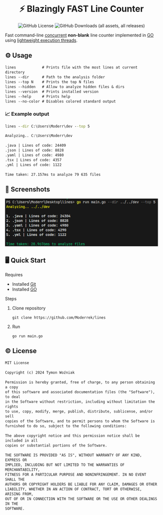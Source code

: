 

<div align="center">



   # ⚡ Blazingly FAST Line Counter
   
   ![GitHub License](https://img.shields.io/github/license/Moderrek/lines)
   ![GitHub Downloads (all assets, all releases)](https://img.shields.io/github/downloads/Moderrek/lines/total)


</div>


Fast command-line [concurrent](https://en.wikipedia.org/wiki/Concurrent_computing) **non-blank** line counter implemented in [GO](https://go.dev/) using [lightweight execution threads]().

## ⚙️ Usage

```shell
lines            # Prints file with the most lines at current directory
lines --dir      # Path to the analysis folder
lines --top N    # Prints the top N files
lines --hidden   # Allow to analyze hidden files & dirs
lines --version  # Prints installed version
lines --help     # Prints help
lines --no-color # Disables colored standard output
```

### 📈 Example output

```bat
lines --dir C:\Users\Moderr\dev --top 5
```

```out
Analyzing.. C:\Users\Moderr\dev

.java | Lines of code: 24409
.json | Lines of code: 8828
.yaml | Lines of code: 4980
.tsx | Lines of code: 4357
.yml | Lines of code: 1122

Time taken: 27.157ms to analyze 79 635 files
```

## 📸 Screenshots

![Example Usage](/images/ss.png)

## 🖥️ Quick Start

Requires

- Installed [Git](https://www.git-scm.com/downloads)
- Installed [GO](https://go.dev/doc/install)

Steps
1. Clone repository
   ```shell
   git clone https://github.com/Moderrek/lines
   ```
2. Run
   ```shell
   go run main.go
   ```

## © License

```license
MIT License

Copyright (c) 2024 Tymon Woźniak

Permission is hereby granted, free of charge, to any person obtaining a copy
of this software and associated documentation files (the "Software"), to deal
in the Software without restriction, including without limitation the rights
to use, copy, modify, merge, publish, distribute, sublicense, and/or sell
copies of the Software, and to permit persons to whom the Software is
furnished to do so, subject to the following conditions:

The above copyright notice and this permission notice shall be included in all
copies or substantial portions of the Software.

THE SOFTWARE IS PROVIDED "AS IS", WITHOUT WARRANTY OF ANY KIND, EXPRESS OR
IMPLIED, INCLUDING BUT NOT LIMITED TO THE WARRANTIES OF MERCHANTABILITY,
FITNESS FOR A PARTICULAR PURPOSE AND NONINFRINGEMENT. IN NO EVENT SHALL THE
AUTHORS OR COPYRIGHT HOLDERS BE LIABLE FOR ANY CLAIM, DAMAGES OR OTHER
LIABILITY, WHETHER IN AN ACTION OF CONTRACT, TORT OR OTHERWISE, ARISING FROM,
OUT OF OR IN CONNECTION WITH THE SOFTWARE OR THE USE OR OTHER DEALINGS IN THE
SOFTWARE.
```
